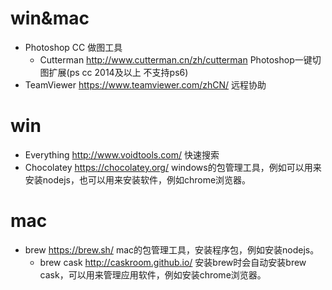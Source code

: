 

# win&mac
* Photoshop CC 做图工具
    - Cutterman http://www.cutterman.cn/zh/cutterman Photoshop一键切图扩展(ps cc 2014及以上 不支持ps6)
* TeamViewer https://www.teamviewer.com/zhCN/ 远程协助

# win
* Everything http://www.voidtools.com/ 快速搜索
* Chocolatey https://chocolatey.org/ windows的包管理工具，例如可以用来安装nodejs，也可以用来安装软件，例如chrome浏览器。

# mac
* brew https://brew.sh/ mac的包管理工具，安装程序包，例如安装nodejs。
    - brew cask http://caskroom.github.io/ 安装brew时会自动安装brew cask，可以用来管理应用软件，例如安装chrome浏览器。
